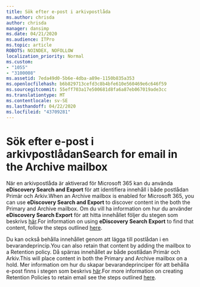 ```yaml
---
title: Sök efter e-post i arkivpostlåda
ms.author: chrisda
author: chrisda
manager: dansimp
ms.date: 04/21/2020
ms.audience: ITPro
ms.topic: article
ROBOTS: NOINDEX, NOFOLLOW
localization_priority: Normal
ms.custom:
- "1055"
- "3100008"
ms.assetid: 7eda49d0-5b6e-4dba-a89e-1150b835a353
ms.openlocfilehash: b6b829713cefd3c8b4bfe610e560469e6c646f59
ms.sourcegitcommit: 55eff703a17e500681d8fa6a87eb067019ade3cc
ms.translationtype: MT
ms.contentlocale: sv-SE
ms.lasthandoff: 04/22/2020
ms.locfileid: "43709281"
---
```

# <a name="search-for-email-in-the-archive-mailbox"></a><span data-ttu-id="f2940-102">Sök efter e-post i arkivpostlådan</span><span class="sxs-lookup"><span data-stu-id="f2940-102">Search for email in the Archive mailbox</span></span>

<span data-ttu-id="f2940-103">När en arkivpostlåda är aktiverad för Microsoft 365 kan du använda **eDiscovery Search and Export** för att identifiera innehåll i både postlådan Primär och Arkiv.</span><span class="sxs-lookup"><span data-stu-id="f2940-103">When an Archive mailbox is enabled for Microsoft 365, you can use **eDiscovery Search and Export** to discover content in the both the Primary and Archive mailbox.</span></span> <span data-ttu-id="f2940-104">Om du vill ha information om hur du använder **eDiscovery Search Export** för att hitta innehållet följer du stegen som beskrivs [här](https://docs.microsoft.com/office365/securitycompliance/export-search-results).</span><span class="sxs-lookup"><span data-stu-id="f2940-104">For information on using **eDiscovery Search Export** to find that content, follow the steps outlined [here](https://docs.microsoft.com/office365/securitycompliance/export-search-results).</span></span>
  
<span data-ttu-id="f2940-105">Du kan också behålla innehållet genom att lägga till postlådan i en bevarandeprincip.</span><span class="sxs-lookup"><span data-stu-id="f2940-105">You can also retain that content by adding the mailbox to a Retention policy.</span></span> <span data-ttu-id="f2940-106">Då spärras innehållet av både postlådan Primär och Arkiv.</span><span class="sxs-lookup"><span data-stu-id="f2940-106">This will place content in both the Primary and Archive mailbox on a hold.</span></span> <span data-ttu-id="f2940-107">Mer information om hur du skapar bevarandeprinciper för att behålla e-post finns i stegen som beskrivs [här](https://docs.microsoft.com/Office365/securitycompliance/retention-policies).</span><span class="sxs-lookup"><span data-stu-id="f2940-107">For more information on creating Retention Policies to retain email see the steps outlined [here](https://docs.microsoft.com/Office365/securitycompliance/retention-policies).</span></span>
  
